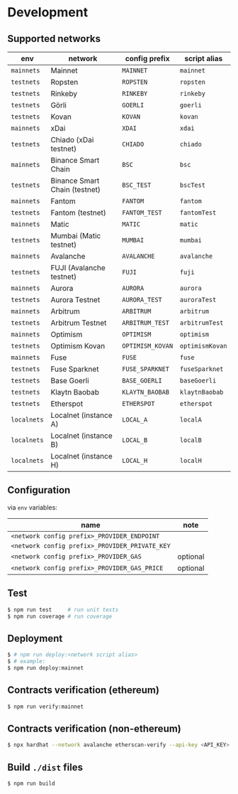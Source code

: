 # Development

## Supported networks

| env | network | config prefix | script alias |
| --- | --- | --- | --- |
| `mainnets` | Mainnet | `MAINNET` | `mainnet` |
| `testnets` | Ropsten | `ROPSTEN` | `ropsten` |
| `testnets` | Rinkeby | `RINKEBY` | `rinkeby` |
| `testnets` | Görli | `GOERLI` | `goerli` |
| `testnets` | Kovan | `KOVAN` | `kovan` |
| `mainnets` | xDai | `XDAI` | `xdai` |
| `testnets` | Chiado (xDai testnet) | `CHIADO` | `chiado` |
| `mainnets` | Binance Smart Chain | `BSC` | `bsc` |
| `testnets` | Binance Smart Chain (testnet) | `BSC_TEST` | `bscTest` |
| `mainnets` | Fantom | `FANTOM` | `fantom` |
| `testnets` | Fantom (testnet) | `FANTOM_TEST` | `fantomTest` |
| `mainnets` | Matic | `MATIC` | `matic` |
| `testnets` | Mumbai (Matic testnet) | `MUMBAI` | `mumbai` |
| `mainnets` | Avalanche | `AVALANCHE` | `avalanche` |
| `testnets` | FUJI (Avalanche testnet) | `FUJI` | `fuji` |
| `mainnets` | Aurora | `AURORA` | `aurora` |
| `testnets` | Aurora Testnet | `AURORA_TEST`| `auroraTest` |
| `mainnets` | Arbitrum | `ARBITRUM` | `arbitrum` |
| `testnets` | Arbitrum Testnet | `ARBITRUM_TEST` | `arbitrumTest` |
| `mainnets` | Optimism | `OPTIMISM` | `optimism` |
| `testnets` | Optimism Kovan | `OPTIMISM_KOVAN` | `optimismKovan` |
| `mainnets` | Fuse | `FUSE` | `fuse` |
| `testnets` | Fuse Sparknet | `FUSE_SPARKNET` | `fuseSparknet` |
| `testnets` | Base Goerli | `BASE_GOERLI` | `baseGoerli` |
| `testnets` | Klaytn Baobab | `KLAYTN_BAOBAB` | `klaytnBaobab` |
| `testnets` | Etherspot | `ETHERSPOT` | `etherspot` |
| `localnets` | Localnet (instance A) | `LOCAL_A` | `localA` |
| `localnets` | Localnet (instance B) | `LOCAL_B` | `localB` |
| `localnets` | Localnet (instance H) | `LOCAL_H` | `localH` |

## Configuration

via `env` variables:

| name | note |
| --- | --- |
| `<network config prefix>_PROVIDER_ENDPOINT` | |
| `<network config prefix>_PROVIDER_PRIVATE_KEY` | |
| `<network config prefix>_PROVIDER_GAS` | optional |
| `<network config prefix>_PROVIDER_GAS_PRICE` | optional |

## Test

```bash
$ npm run test     # run unit tests
$ npm run coverage # run coverage
```

## Deployment

```bash
$ # npm run deploy:<network script alias>
$ # example:
$ npm run deploy:mainnet
```

## Contracts verification (ethereum)

```bash
$ npm run verify:mainnet
```

## Contracts verification (non-ethereum)

```bash
$ npx hardhat --network avalanche etherscan-verify --api-key <API_KEY>
```

## Build `./dist` files

```bash
$ npm run build
```

